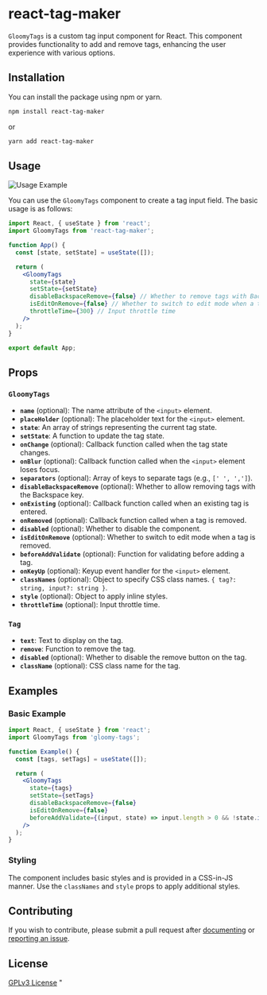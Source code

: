 # react-tag-maker

`GloomyTags` is a custom tag input component for React. This component provides functionality to add and remove tags, enhancing the user experience with various options.

## Installation

You can install the package using npm or yarn.

```bash
npm install react-tag-maker
```

or

```bash
yarn add react-tag-maker
```

## Usage
![Usage Example](https://cdn.gloomy-store.com/react-tag-maker/use.gif)

You can use the `GloomyTags` component to create a tag input field. The basic usage is as follows:

```jsx
import React, { useState } from 'react';
import GloomyTags from 'react-tag-maker';

function App() {
  const [state, setState] = useState([]);

  return (
    <GloomyTags
      state={state}
      setState={setState}
      disableBackspaceRemove={false} // Whether to remove tags with Backspace
      isEditOnRemove={false} // Whether to switch to edit mode when a tag is removed
      throttleTime={300} // Input throttle time
    />
  );
}

export default App;
```

## Props

### `GloomyTags`

- **`name`** (optional): The name attribute of the `<input>` element.
- **`placeHolder`** (optional): The placeholder text for the `<input>` element.
- **`state`**: An array of strings representing the current tag state.
- **`setState`**: A function to update the tag state.
- **`onChange`** (optional): Callback function called when the tag state changes.
- **`onBlur`** (optional): Callback function called when the `<input>` element loses focus.
- **`separators`** (optional): Array of keys to separate tags (e.g., `[' ', ',']`).
- **`disableBackspaceRemove`** (optional): Whether to allow removing tags with the Backspace key.
- **`onExisting`** (optional): Callback function called when an existing tag is entered.
- **`onRemoved`** (optional): Callback function called when a tag is removed.
- **`disabled`** (optional): Whether to disable the component.
- **`isEditOnRemove`** (optional): Whether to switch to edit mode when a tag is removed.
- **`beforeAddValidate`** (optional): Function for validating before adding a tag.
- **`onKeyUp`** (optional): Keyup event handler for the `<input>` element.
- **`classNames`** (optional): Object to specify CSS class names. `{ tag?: string, input?: string }`.
- **`style`** (optional): Object to apply inline styles.
- **`throttleTime`** (optional): Input throttle time.

### `Tag`

- **`text`**: Text to display on the tag.
- **`remove`**: Function to remove the tag.
- **`disabled`** (optional): Whether to disable the remove button on the tag.
- **`className`** (optional): CSS class name for the tag.

## Examples

### Basic Example

```jsx
import React, { useState } from 'react';
import GloomyTags from 'gloomy-tags';

function Example() {
  const [tags, setTags] = useState([]);

  return (
    <GloomyTags
      state={tags}
      setState={setTags}
      disableBackspaceRemove={false}
      isEditOnRemove={false}
      beforeAddValidate={(input, state) => input.length > 0 && !state.includes(input)}
    />
  );
}
```

### Styling

The component includes basic styles and is provided in a CSS-in-JS manner. Use the `classNames` and `style` props to apply additional styles.

## Contributing

If you wish to contribute, please submit a pull request after [documenting](CONTRIBUTING.md) or [reporting an issue](https://github.com/your-repo/issues).

## License

[GPLv3 License](LICENSE)
"

